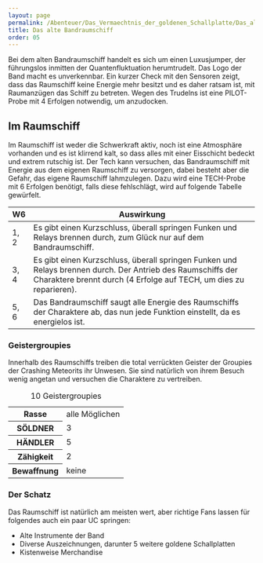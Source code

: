 ```yaml
---
layout: page
permalink: /Abenteuer/Das_Vermaechtnis_der_goldenen_Schallplatte/Das_alte_Bandraumschiff
title: Das alte Bandraumschiff
order: 05
---
```


Bei dem alten Bandraumschiff handelt es sich um einen Luxusjumper, der führungslos inmitten der Quantenfluktuation herumtrudelt. Das Logo der Band macht es unverkennbar. Ein kurzer Check mit den Sensoren zeigt, dass das Raumschiff keine Energie mehr besitzt und es daher ratsam ist, mit Raumanzügen das Schiff zu betreten. Wegen des Trudelns ist eine PILOT-Probe mit 4 Erfolgen notwendig, um anzudocken.

## Im Raumschiff

Im Raumschiff ist weder die Schwerkraft aktiv, noch ist eine Atmosphäre vorhanden und es ist klirrend kalt, so dass alles mit einer Eisschicht bedeckt und extrem rutschig ist. Der Tech kann versuchen, das Bandraumschiff mit Energie aus dem eigenen Raumschiff zu versorgen, dabei besteht aber die Gefahr, das eigene Raumschiff lahmzulegen. Dazu wird eine TECH-Probe mit 6 Erfolgen benötigt, falls diese fehlschlägt, wird auf folgende Tabelle gewürfelt.

<table>
<thead>
<tr><th>W6</th><th>Auswirkung</th></tr>
</thead>
<tbody>
<tr><td>1, 2</td><td>Es gibt einen Kurzschluss, überall springen Funken und Relays brennen durch, zum Glück nur auf dem Bandraumschiff.</td></tr>
<tr><td>3, 4</td><td>Es gibt einen Kurzschluss, überall springen Funken und Relays brennen durch. Der Antrieb des Raumschiffs der Charaktere brennt durch (4 Erfolge auf TECH, um dies zu reparieren).</td></tr>
<tr><td>5, 6</td><td>Das Bandraumschiff saugt alle Energie des Raumschiffs der Charaktere ab, das nun jede Funktion einstellt, da es energielos ist.</td></tr>
</tbody>
</table>

### Geistergroupies

Innerhalb des Raumschiffs treiben die total verrückten Geister der Groupies der Crashing Meteorits ihr Unwesen. Sie sind natürlich von ihrem Besuch wenig angetan und versuchen die Charaktere zu vertreiben.

<table data-type="nsc">
<caption>10 Geistergroupies</caption>
<tbody>
<tr><th>Rasse</th><td>alle Möglichen</td></tr>
<tr><th>SÖLDNER</th><td>3</td></tr>
<tr><th>HÄNDLER</th><td>5</td></tr>
<tr><th>Zähigkeit</th><td>2</td></tr>
<tr><th>Bewaffnung</th><td>keine</td></tr>
</tbody>
</table>

### Der Schatz

Das Raumschiff ist natürlich am meisten wert, aber richtige Fans lassen für folgendes auch ein paar UC springen:

- Alte Instrumente der Band
- Diverse Auszeichnungen, darunter 5 weitere goldene Schallplatten
- Kistenweise Merchandise

